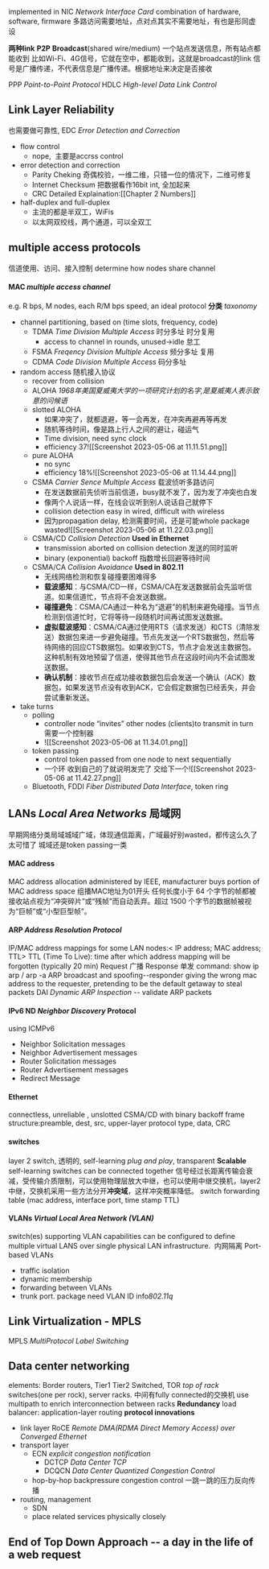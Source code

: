 implemented in NIC *Network Interface Card*
combination of hardware, software, firmware
多路访问需要地址，点对点其实不需要地址，有也是形同虚设

**两种link**
**P2P**
**Broadcast**(shared wire/medium) 一个站点发送信息，所有站点都能收到
比如Wi-Fi、4G信号，它就在空中，都能收到，这就是broadcast的link
信号是广播传递，不代表信息是广播传递。根据地址来决定是否接收

PPP *Point-to-Point Protocol*
HDLC *High-level Data Link Control*

## Link Layer Reliability
也需要做可靠性, EDC *Error Detection and Correction*
- flow control
	-  nope,  主要是accrss control
- error detection and correction
	- Parity Cheking 奇偶校验，一维二维，只错一位的情况下，二维可修复
	- Internet Checksum 把数据看作16bit int, 全加起来
	- CRC Detailed Explaination:[[Chapter 2 Numbers]]
- half-duplex and full-duplex
	- 主流的都是半双工，WiFis
	- 以太网双绞线，两个通道，可以全双工

## multiple access protocols
信道使用、访问、接入控制
determine how nodes share channel
#### MAC *multiple access channel*
e.g. R bps, M nodes, each R/M bps speed, an ideal protocol
**分类** *taxonomy*
- channel partitioning, based on (time slots, frequency, code)
	- TDMA *Time Division Multiple Access* 时分多址 时分复用
		- access to channel in rounds, unused->idle 怠工
	- FSMA *Freqency Division Multiple Access* 频分多址 复用
	- CDMA *Code Division Multiple Access* 码分多址
- random access 随机接入协议
	- recover from collision
	- ALOHA *1968年美国夏威夷大学的一项研究计划的名字,是夏威夷人表示致意的问候语*
	- slotted ALOHA
		- 如果冲突了，就都退避，等一会再发，在冲突再避再等再发
		- 随机等待时间，像是路上行人之间的避让，碰运气
		- Time division, need sync clock
		- efficiency 37![[Screenshot 2023-05-06 at 11.11.51.png]]
	- pure ALOHA
		- no sync
		- efficiency 18%![[Screenshot 2023-05-06 at 11.14.44.png]]
	- CSMA *Carrier Sence Multiple Access* 载波侦听多路访问
		- 在发送数据前先侦听当前信道，busy就不发了，因为发了冲突也白发
		- 像两个人说话一样，在线会议听到别人说话自己就停下
		- collision detection easy in wired, difficult with wireless
		- 因为propagation delay, 检测需要时间，还是可能whole package wasted![[Screenshot 2023-05-06 at 11.22.03.png]]
	- CSMA/CD *Collision Detection* **Used in Ethernet**
		- transmission aborted on collision detection 发送的同时监听
		- binary (exponential) backoff 指数增长回避等待时间
	- CSMA/CA *Collision Avoidance* **Used in 802.11**
		- 无线网络检测和恢复碰撞要困难得多
		- **载波感知**：与CSMA/CD一样，CSMA/CA在发送数据前会先监听信道。如果信道忙，节点将不会发送数据。
		- **碰撞避免**：CSMA/CA通过一种名为“退避”的机制来避免碰撞。当节点检测到信道忙时，它将等待一段随机时间再试图发送数据。
		- **虚拟载波感知**：CSMA/CA通过使用RTS（请求发送）和CTS（清除发送）数据包来进一步避免碰撞。节点先发送一个RTS数据包，然后等待网络的回应CTS数据包。如果收到CTS，节点才会发送主数据包。这种机制有效地预留了信道，使得其他节点在这段时间内不会试图发送数据。
		- **确认机制**：接收节点在成功接收数据包后会发送一个确认（ACK）数据包，如果发送节点没有收到ACK，它会假定数据包已经丢失，并会尝试重新发送。
- take turns
	- polling
		- controller node “invites” other nodes (clients)to transmit in turn 需要一个控制器
		- ![[Screenshot 2023-05-06 at 11.34.01.png]]
	- token passing
		- control token passed from one node to next sequentially
		- 一个环 收到自己的了就说明发完了 交给下一个![[Screenshot 2023-05-06 at 11.42.27.png]]
	- Bluetooth, FDDI *Fiber Distributed Data Interface*,  token ring 



## LANs *Local Area Networks* 局域网
早期网络分类局域城域广域，体现通信距离，广域最好别wasted，都传这么久了太可惜了
城域还是token passing一类

#### MAC address
MAC address allocation administered by IEEE, manufacturer buys portion of MAC address space 
组播MAC地址为01开头
任何长度小于 64 个字节的帧都被接收站点视为“冲突碎片”或“残帧”而自动丢弃。超过 1500 个字节的数据帧被视为“巨帧”或“小型巨型帧”。

#### ARP *Address Resolution Protocol*
IP/MAC address mappings for some LAN nodes:< IP address; MAC address; TTL>
TTL (Time To Live): time after which address mapping will be forgotten (typically 20 min)
Request 广播
Response 单发
command: show ip arp / arp -a
ARP broadcast and spoofing--responder giving the wrong mac address to the requester, pretending to be the default getaway to steal packets
DAI *Dynamic ARP Inspection* -- validate ARP packets

#### IPv6 ND *Neighbor Discovery* Protocol
using ICMPv6
-   Neighbor Solicitation messages
-   Neighbor Advertisement messages
-   Router Solicitation messages
-   Router Advertisement messages
-   Redirect Message

#### Ethernet
connectless, unreliable , unslotted CSMA/CD with binary backoff
frame structure:preamble, dest, src, upper-layer protocol type, data, CRC

#### switches
layer 2 switch, 透明的, self-learning *plug and play*, transparent
**Scalable** self-learning switches can be connected together
信号经过长距离传输会衰减，受传输介质限制，可以使用物理层放大中继，也可以使用中继交换机，layer2中继，交换机采用一些方法分开**冲突域**，这样冲突概率降低。
switch forwarding table (mac address, interface port, time stamp TTL)

#### VLANs *Virtual Local Area Network (VLAN)*
switch(es) supporting VLAN capabilities can be configured to define multiple virtual LANS over single physical LAN infrastructure.  内网隔离
Port-based VLANs
- traffic isolation
- dynamic membership
- forwarding between VLANs
- trunk port. package need VLAN ID info*802.11q*

## Link Virtualization - MPLS 
MPLS *MultiProtocol Label Switching*

## Data center networking
elements: Border routers, Tier1 Tier2 Switched, TOR *top of rack* switches(one per rock), server racks. 
中间有fully connected的交换机
use multipath to enrich interconnection between racks **Redundancy**
load balancer: application-layer routing
**protocol innovations** 
- link layer RoCE *Remote DMA(RDMA *Direct Memory Access*) over Converged Ethernet*
- transport layer 
	- ECN *explicit congestion notification* 
		- DCTCP *Data Center TCP*
		- DCQCN *Data Center Quantized Congestion Control*
	- hop-by-hop backpressure congestion control 一跳一跳的压力反向传播
- routing, management
	- SDN
	- place related services physically closely

## End of Top Down Approach -- a day in the life of a web  request




